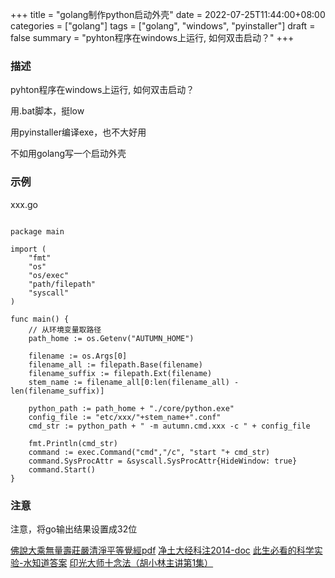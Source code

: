 +++
title = "golang制作python启动外壳"
date = 2022-07-25T11:44:00+08:00
categories = ["golang"]
tags = ["golang", "windows", "pyinstaller"]
draft = false
summary = "pyhton程序在windows上运行, 如何双击启动？"
+++

### 描述

pyhton程序在windows上运行, 如何双击启动？

用.bat脚本，挺low

用pyinstaller编译exe，也不大好用

不如用golang写一个启动外壳

### 示例

xxx.go

```golang

package main

import (
	"fmt"
	"os"
	"os/exec"
	"path/filepath"
	"syscall"
)

func main() {
    // 从环境变量取路径
	path_home := os.Getenv("AUTUMN_HOME")

	filename := os.Args[0]
	filename_all := filepath.Base(filename)
	filename_suffix := filepath.Ext(filename)
	stem_name := filename_all[0:len(filename_all) - len(filename_suffix)]

	python_path := path_home + "./core/python.exe"
	config_file := "etc/xxx/"+stem_name+".conf"
	cmd_str := python_path + " -m autumn.cmd.xxx -c " + config_file

	fmt.Println(cmd_str)
	command := exec.Command("cmd","/c", "start "+ cmd_str)
	command.SysProcAttr = &syscall.SysProcAttr{HideWindow: true}
	command.Start()
}
```

### 注意

注意，将go输出结果设置成32位

[佛說大乘無量壽莊嚴清淨平等覺經pdf](http://doc.sxjy360.top/book/佛說大乘無量壽莊嚴清淨平等覺經(難字注音).pdf)
[净土大经科注2014-doc](http://doc.sxjy360.top/book/净土大经科注2014-doc.zip)
[此生必看的科学实验-水知道答案](http://v.youku.com/v_show/id_XMjgzMzcwNDk4OA)
[印光大师十念法（胡小林主讲第1集）](http://v.youku.com/v_show/id_XMzUwMzc4NzY4NA)
